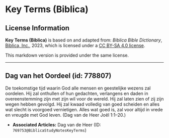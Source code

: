 # Key Terms (Biblica)

## License Information

**Key Terms (Biblica)** is based on and adapted from: _Biblica Bible Dictionary_, [Biblica, Inc.](https://www.biblica.com/), 2023, which is licensed under a [CC BY-SA 4.0 license](https://creativecommons.org/licenses/by-sa/4.0/legalcode.en).

This markdown version is provided under the same license.



--------------------------------

## Dag van het Oordeel (id: 778807)

De toekomstige tijd waarin God alle mensen en geestelijke wezens zal oordelen. Hij zal onthullen of hun gedachten, verlangens en daden in overeenstemming zijn met zijn wil voor de wereld. Hij zal laten zien of zij zijn wegen hebben gevolgd. Hij zal kwaad volledig van goed scheiden en alles wat slecht is voorgoed vernietigen. Alles wat goed is, zal voor altijd in vrede en vreugde met God leven. (Dag van de Heer Joël 1:1–20\.)

* **Associated Articles:** Dag van de Heer (ID: `769753@BiblicaStudyNotesKeyTerms`)


